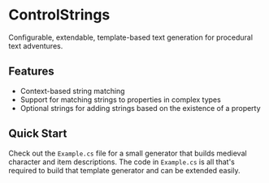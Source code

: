 ControlStrings
==========
Configurable, extendable, template-based text generation for procedural text adventures.

## Features
* Context-based string matching
* Support for matching strings to properties in complex types
* Optional strings for adding strings based on the existence of a property

## Quick Start
Check out the `Example.cs` file for a small generator that builds medieval character and item descriptions. The code in `Example.cs` is all that's required to build that template generator and can be extended easily.